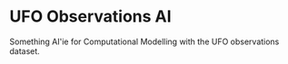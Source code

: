 # UFO Observations AI

Something AI'ie for Computational Modelling with the UFO observations dataset.